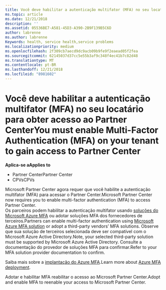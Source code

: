 ```yaml
---
title: Você deve habilitar a autenticação multifator (MFA) no seu locatário para obter acesso a essa página | Partner Center
ms.topic: article
ms.date: 12/21/2018
description: ''
ms.assetid: 05536BE7-A581-45D3-A390-2B9F139B5C6D
author: labrenne
ms.author: labrenne
Keywords: health, service health,service problems
ms.localizationpriority: medium
ms.openlocfilehash: 2f309cb7aecd9dc9acb09b9fe9f2eaead05f2fea
ms.sourcegitcommit: 62145037d37cc5e55b3af9c348f4ec41b7c82d48
ms.translationtype: MT
ms.contentlocale: pt-BR
ms.lasthandoff: 12/21/2018
ms.locfileid: "8981602"
---
```

# <a name="you-must-enable-multi-factor-authentication-mfa-on-your-tenant-to-gain-access-to-partner-center"></a><span data-ttu-id="231f7-102">Você deve habilitar a autenticação multifator (MFA) no seu locatário para obter acesso ao Partner Center</span><span class="sxs-lookup"><span data-stu-id="231f7-102">You must enable Multi-Factor Authentication (MFA) on your tenant to gain access to Partner Center</span></span>

**<span data-ttu-id="231f7-103">Aplica-se a</span><span class="sxs-lookup"><span data-stu-id="231f7-103">Applies to</span></span>**

- <span data-ttu-id="231f7-104">Partner Center</span><span class="sxs-lookup"><span data-stu-id="231f7-104">Partner Center</span></span>
- <span data-ttu-id="231f7-105">CPVs</span><span class="sxs-lookup"><span data-stu-id="231f7-105">CPVs</span></span>

<span data-ttu-id="231f7-106">Microsoft Partner Center agora requer que você habilite a autenticação multifator (MFA) para acessar o Partner Center.</span><span class="sxs-lookup"><span data-stu-id="231f7-106">Microsoft Partner Center now requires you to enable multi-factor authentication (MFA) to access Partner Center.</span></span>  
<span data-ttu-id="231f7-107">Os parceiros podem habilitar a autenticação multifator usando [soluções do Microsoft Azure MFA](https://docs.microsoft.com/en-us/azure/active-directory/authentication/concept-mfa-howitworks) ou adotar soluções MFA dos fornecedores de terceiros.</span><span class="sxs-lookup"><span data-stu-id="231f7-107">Partners can enable multi-factor authentication using [Microsoft Azure MFA solution](https://docs.microsoft.com/en-us/azure/active-directory/authentication/concept-mfa-howitworks) or adopt a third-party vendors’ MFA solutions.</span></span> <span data-ttu-id="231f7-108">Observe que sua solução de terceiros selecionada deve ser compatível com o Microsoft Azure Active Directory.</span><span class="sxs-lookup"><span data-stu-id="231f7-108">Note, your selected third-party solution must be supported by Microsoft Azure Active Directory.</span></span> <span data-ttu-id="231f7-109">Consulte a documentação do provedor de soluções MFA para confirmar.</span><span class="sxs-lookup"><span data-stu-id="231f7-109">Refer to your MFA solution provider documentation to confirm.</span></span> 

<span data-ttu-id="231f7-110">Saiba mais sobre a [implantação do Azure MFA](https://docs.microsoft.com/en-us/azure/active-directory/authentication/howto-mfa-getstarted).</span><span class="sxs-lookup"><span data-stu-id="231f7-110">Learn more about [Azure MFA deployment](https://docs.microsoft.com/en-us/azure/active-directory/authentication/howto-mfa-getstarted).</span></span> 
 
<span data-ttu-id="231f7-111">Adotar e habilitar MFA reabilitar o acesso ao Microsoft Partner Center.</span><span class="sxs-lookup"><span data-stu-id="231f7-111">Adopt and enable MFA to reenable your access to Microsoft Partner Center.</span></span> 